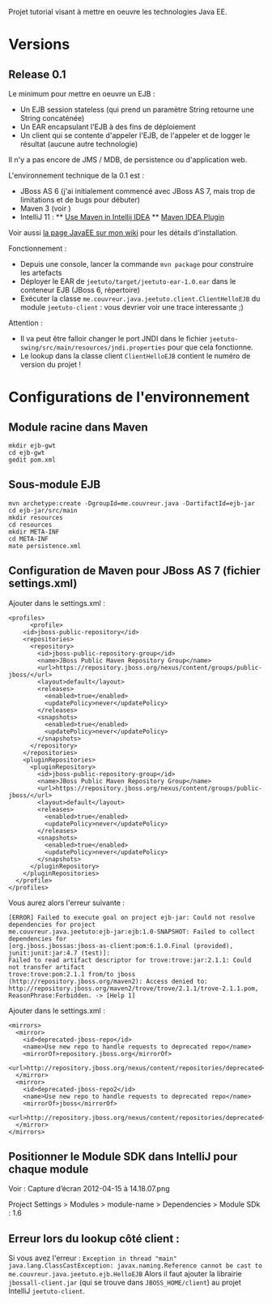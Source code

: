Projet tutorial visant à mettre en oeuvre les technologies Java EE.


# Versions

## Release 0.1

Le minimum pour mettre en oeuvre un EJB :

* Un EJB session stateless (qui prend un paramètre String retourne une String concaténée)
* Un EAR encapsulant l'EJB à des fins de déploiement
* Un client qui se contente d'appeler l'EJB, de l'appeler et de logger le résultat (aucune autre technologie)

Il n'y a pas encore de JMS / MDB, de persistence ou d'application web.


L'environnement technique de la 0.1 est :

* JBoss AS 6 (j'ai initialement commencé avec JBoss AS 7, mais trop de limitations et de bugs pour débuter)
* Maven 3 (voir )
* IntelliJ 11 :
** [Use Maven in Intellij IDEA](https://wiki.openmrs.org/display/docs/Use+Maven+In+Intellij+IDEA)
** [Maven IDEA Plugin](http://maven.apache.org/plugins/maven-idea-plugin/index.html)

Voir aussi [la page JavaEE sur mon wiki](http://www.agora.2ia.net/mediawiki/index.php?title=JavaEE) pour les détails d'installation.


Fonctionnement :

* Depuis une console, lancer la commande `mvn package` pour construire les artefacts
* Déployer le EAR de `jeetuto/target/jeetuto-ear-1.0.ear` dans le conteneur EJB (JBoss 6, répertoire)
* Exécuter la classe `me.couvreur.java.jeetuto.client.ClientHelloEJB` du module `jeetuto-client` : vous devrier voir une trace interessante ;)

Attention :

* Il va peut être falloir changer le port JNDI dans le fichier `jeetuto-swing/src/main/resources/jndi.properties` pour que cela fonctionne.
* Le lookup dans la classe client `ClientHelloEJB` contient le numéro de version du projet !


# Configurations de l'environnement

## Module racine dans Maven

    mkdir ejb-gwt
    cd ejb-gwt
    gedit pom.xml


## Sous-module EJB

    mvn archetype:create -DgroupId=me.couvreur.java -DartifactId=ejb-jar
    cd ejb-jar/src/main
    mkdir resources
    cd resources
    mkdir META-INF
    cd META-INF
    mate persistence.xml


## Configuration de Maven pour JBoss AS 7 (fichier settings.xml)

Ajouter dans le settings.xml :

    <profiles>
          <profile>
        <id>jboss-public-repository</id>
        <repositories>
          <repository>
            <id>jboss-public-repository-group</id>
            <name>JBoss Public Maven Repository Group</name>
            <url>https://repository.jboss.org/nexus/content/groups/public-jboss/</url>
            <layout>default</layout>
            <releases>
              <enabled>true</enabled>
              <updatePolicy>never</updatePolicy>
            </releases>
            <snapshots>
              <enabled>true</enabled>
              <updatePolicy>never</updatePolicy>
            </snapshots>
          </repository>
        </repositories>
        <pluginRepositories>
          <pluginRepository>
            <id>jboss-public-repository-group</id>
            <name>JBoss Public Maven Repository Group</name>
            <url>https://repository.jboss.org/nexus/content/groups/public-jboss/</url>
            <layout>default</layout>
            <releases>
              <enabled>true</enabled>
              <updatePolicy>never</updatePolicy>
            </releases>
            <snapshots>
              <enabled>true</enabled>
              <updatePolicy>never</updatePolicy>
            </snapshots>
          </pluginRepository>
        </pluginRepositories>
      </profile>
    </profiles>


Vous aurez alors l'erreur suivante :

    [ERROR] Failed to execute goal on project ejb-jar: Could not resolve dependencies for project
    me.couvreur.java.jeetuto:ejb-jar:ejb:1.0-SNAPSHOT: Failed to collect dependencies for
    [org.jboss.jbossas:jboss-as-client:pom:6.1.0.Final (provided), junit:junit:jar:4.7 (test)]:
    Failed to read artifact descriptor for trove:trove:jar:2.1.1: Could not transfer artifact
    trove:trove:pom:2.1.1 from/to jboss (http://repository.jboss.org/maven2): Access denied to:
    http://repository.jboss.org/maven2/trove/trove/2.1.1/trove-2.1.1.pom, ReasonPhrase:Forbidden. -> [Help 1]

Ajouter dans le settings.xml :

    <mirrors>
      <mirror>
        <id>deprecated-jboss-repo</id>
        <name>Use new repo to handle requests to deprecated repo</name>
        <mirrorOf>repository.jboss.org</mirrorOf>
        <url>http://repository.jboss.org/nexus/content/repositories/deprecated</url>
      </mirror>
      <mirror>
        <id>deprecated-jboss-repo2</id>
        <name>Use new repo to handle requests to deprecated repo</name>
        <mirrorOf>jboss</mirrorOf>
        <url>http://repository.jboss.org/nexus/content/repositories/deprecated</url>
      </mirror>
    </mirrors>


## Positionner le Module SDK dans IntelliJ pour chaque module

Voir : Capture d’écran 2012-04-15 à 14.18.07.png

Project Settings > Modules > module-name > Dependencies > Module SDk : 1.6


## Erreur lors du lookup côté client :

Si vous avez l'erreur : `Exception in thread "main" java.lang.ClassCastException: javax.naming.Reference cannot be cast to me.couvreur.java.jeetuto.ejb.HelloEJB`
Alors il faut ajouter la librairie `jbossall-client.jar` (qui se trouve dans `JBOSS_HOME/client`) au projet IntelliJ `jeetuto-client`.